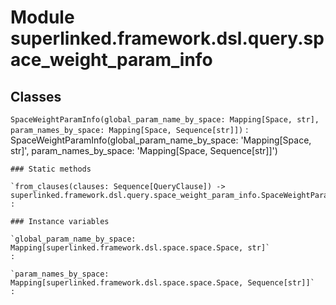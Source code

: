 Module superlinked.framework.dsl.query.space_weight_param_info
==============================================================

Classes
-------

`SpaceWeightParamInfo(global_param_name_by_space: Mapping[Space, str], param_names_by_space: Mapping[Space, Sequence[str]])`
:   SpaceWeightParamInfo(global_param_name_by_space: 'Mapping[Space, str]', param_names_by_space: 'Mapping[Space, Sequence[str]]')

    ### Static methods

    `from_clauses(clauses: Sequence[QueryClause]) ‑> superlinked.framework.dsl.query.space_weight_param_info.SpaceWeightParamInfo`
    :

    ### Instance variables

    `global_param_name_by_space: Mapping[superlinked.framework.dsl.space.space.Space, str]`
    :

    `param_names_by_space: Mapping[superlinked.framework.dsl.space.space.Space, Sequence[str]]`
    :